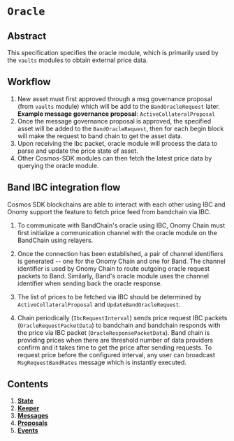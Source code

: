 # `Oracle`

## Abstract

This specification specifies the oracle module, which is primarily used by the `vaults` modules to obtain external price data.

## Workflow

1. New asset must first approved through a msg governance proposal (from `vaults` module) which will be add to the `BandOracleRequest` later. <br/>
    **Example message governance proposal**: `ActiveCollateralProposal`
2. Once the message governance proposal is approved, the specified asset will be added to the `BandOracleRequest`, then for each begin block will make the request to band chain to get the asset data.
3. Upon receiving the ibc packet, oracle module will process the data to parse and update the price state of asset.
4. Other Cosmos-SDK modules can then fetch the latest price data by querying the oracle module.

## Band IBC integration flow

Cosmos SDK blockchains are able to interact with each other using IBC and Onomy support the feature to fetch price feed from bandchain via IBC.

1. To communicate with BandChain's oracle using IBC, Onomy Chain must first initialize a communication channel with the oracle module on the BandChain using relayers.

2. Once the connection has been established, a pair of channel identifiers is generated -- one for the Onomy Chain and one for Band. The channel identifier is used by Onomy Chain to route outgoing oracle request packets to Band. Similarly, Band's oracle module uses the channel identifier when sending back the oracle response.

3. The list of prices to be fetched via IBC should be determined by `ActiveCollateralProposal` and `UpdateBandOracleRequest`.

4. Chain periodically (`IbcRequestInterval`) sends price request IBC packets (`OracleRequestPacketData`) to bandchain and bandchain responds with the price via IBC packet (`OracleResponsePacketData`). Band chain is providing prices when there are threshold number of data providers confirm and it takes time to get the price after sending requests. To request price before the configured interval, any user can broadcast `MsgRequestBandRates` message which is instantly executed.

## Contents

1. **[State](./01_state.md)**
2. **[Keeper](./02_keeper.md)**
3. **[Messages](./03_messages.md)**
4. **[Proposals](./04_proposals.md)**
5. **[Events](./05_events.md)**
